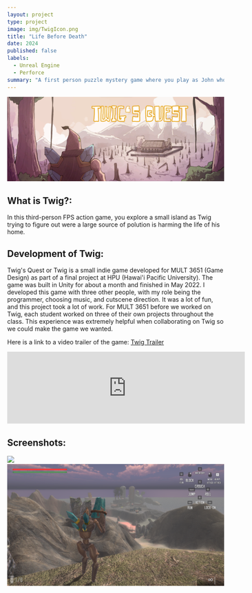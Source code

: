 ```yaml
---
layout: project
type: project
image: img/TwigIcon.png
title: "Life Before Death"
date: 2024
published: false
labels:
  - Unreal Engine
  - Perforce
summary: "A first person puzzle mystery game where you play as John who is lost on a subway train system trying to find his daughter"
---
```



<img class="img-fluid" src="../img/TwigBanner.png">

<h2 id="introduction">What is Twig?:</h2>
In this third-person FPS action game, you explore a small island as Twig trying to figure out were a large source of polution is harming the life of his home.

<h2 id="introduction">Development of Twig:</h2>
Twig's Quest or Twig is a small indie game developed for MULT 3651 (Game Design) as part of a final project at HPU (Hawai'i Pacific University). The game was built in Unity for about a month and finished in May 2022. I developed this game with three other people, with my role being the programmer, choosing music, and cutscene direction. It was a lot of fun, and this project took a lot of work. For MULT 3651 before we worked on Twig, each student worked on three of their own projects throughout the class. This experience was extremely helpful when collaborating on Twig so we could make the game we wanted.  

Here is a link to a video trailer of the game: [Twig Trailer](https://www.youtube.com/watch?v=sulj7yxplEQ)

<iframe frameborder="0" src="https://itch.io/embed/2243981" width="552" height="167"><a href="https://skelefrog.itch.io/twigs-quest">Twig's Quest by skelefrog</a></iframe>

<h2 id="introduction">Screenshots:</h2>

<img class="img-fluid" src="../img/Screenshot1.png">
<img class="img-fluid" src="../img/Screenshot2.png">



